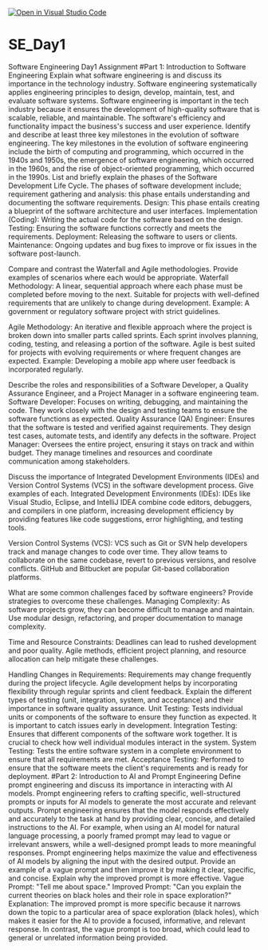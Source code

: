 [![Open in Visual Studio Code](https://classroom.github.com/assets/open-in-vscode-2e0aaae1b6195c2367325f4f02e2d04e9abb55f0b24a779b69b11b9e10269abc.svg)](https://classroom.github.com/online_ide?assignment_repo_id=18387853&assignment_repo_type=AssignmentRepo)
# SE_Day1
Software Engineering Day1 Assignment
#Part 1: Introduction to Software Engineering
Explain what software engineering is and discuss its importance in the technology industry.
Software engineering systematically applies engineering principles to design, develop, maintain, test, and evaluate software systems. Software engineering is important in the tech industry because it ensures the development of high-quality software that is scalable, reliable, and maintainable. The software's efficiency and functionality impact the business's success and user experience. 
Identify and describe at least three key milestones in the evolution of software engineering.
The key milestones in the evolution of software engineering include the birth of computing and programming, which occurred in the 1940s and 1950s, the emergence of software engineering, which occurred in the 1960s, and the rise of object-oriented programming, which occurred in the 1990s. 
List and briefly explain the phases of the Software Development Life Cycle.
The phases of software development include; 
  requirement gathering and analysis: this phase entails understanding and documenting the software requirements. 
  Design: This phase entails creating a blueprint of the software architecture and user interfaces. 
  Implementation (Coding): Writing the actual code for the software based on the design.
  Testing: Ensuring the software functions correctly and meets the requirements.
  Deployment: Releasing the software to users or clients.
  Maintenance: Ongoing updates and bug fixes to improve or fix issues in the software post-launch.

Compare and contrast the Waterfall and Agile methodologies. Provide examples of scenarios where each would be appropriate.
  Waterfall Methodology: A linear, sequential approach where each phase must be completed before moving to the next. Suitable for projects with well-defined requirements that are unlikely to change during development. Example: A government or regulatory software project with strict guidelines.

Agile Methodology: An iterative and flexible approach where the project is broken down into smaller parts called sprints. Each sprint involves planning, coding, testing, and releasing a portion of the software. Agile is best suited for projects with evolving requirements or where frequent changes are expected. Example: Developing a mobile app where user feedback is incorporated regularly.

Describe the roles and responsibilities of a Software Developer, a Quality Assurance Engineer, and a Project Manager in a software engineering team.
Software Developer: Focuses on writing, debugging, and maintaining the code. They work closely with the design and testing teams to ensure the software functions as expected.
Quality Assurance (QA) Engineer: Ensures that the software is tested and verified against requirements. They design test cases, automate tests, and identify any defects in the software.
Project Manager: Oversees the entire project, ensuring it stays on track and within budget. They manage timelines and resources and coordinate communication among stakeholders.

Discuss the importance of Integrated Development Environments (IDEs) and Version Control Systems (VCS) in the software development process. Give examples of each.
Integrated Development Environments (IDEs): IDEs like Visual Studio, Eclipse, and IntelliJ IDEA combine code editors, debuggers, and compilers in one platform, increasing development efficiency by providing features like code suggestions, error highlighting, and testing tools.

Version Control Systems (VCS): VCS such as Git or SVN help developers track and manage changes to code over time. They allow teams to collaborate on the same codebase, revert to previous versions, and resolve conflicts. GitHub and Bitbucket are popular Git-based collaboration platforms.

What are some common challenges faced by software engineers? Provide strategies to overcome these challenges.
Managing Complexity: As software projects grow, they can become difficult to manage and maintain. Use modular design, refactoring, and proper documentation to manage complexity.

Time and Resource Constraints: Deadlines can lead to rushed development and poor quality. Agile methods, efficient project planning, and resource allocation can help mitigate these challenges.

Handling Changes in Requirements: Requirements may change frequently during the project lifecycle. Agile development helps by incorporating flexibility through regular sprints and client feedback.
Explain the different types of testing (unit, integration, system, and acceptance) and their importance in software quality assurance.
Unit Testing: Tests individual units or components of the software to ensure they function as expected. It is important to catch issues early in development.
Integration Testing: Ensures that different components of the software work together. It is crucial to check how well individual modules interact in the system.
System Testing: Tests the entire software system in a complete environment to ensure that all requirements are met.
Acceptance Testing: Performed to ensure that the software meets the client's requirements and is ready for deployment.
#Part 2: Introduction to AI and Prompt Engineering
Define prompt engineering and discuss its importance in interacting with AI models.
Prompt engineering refers to crafting specific, well-structured prompts or inputs for AI models to generate the most accurate and relevant outputs. Prompt engineering ensures that the model responds effectively and accurately to the task at hand by providing clear, concise, and detailed instructions to the AI.
For example, when using an AI model for natural language processing, a poorly framed prompt may lead to vague or irrelevant answers, while a well-designed prompt leads to more meaningful responses. Prompt engineering helps maximize the value and effectiveness of AI models by aligning the input with the desired output.
Provide an example of a vague prompt and then improve it by making it clear, specific, and concise. Explain why the improved prompt is more effective.
Vague Prompt: "Tell me about space."
Improved Prompt: "Can you explain the current theories on black holes and their role in space exploration?"
Explanation: The improved prompt is more specific because it narrows down the topic to a particular area of space exploration (black holes), which makes it easier for the AI to provide a focused, informative, and relevant response. In contrast, the vague prompt is too broad, which could lead to general or unrelated information being provided.





